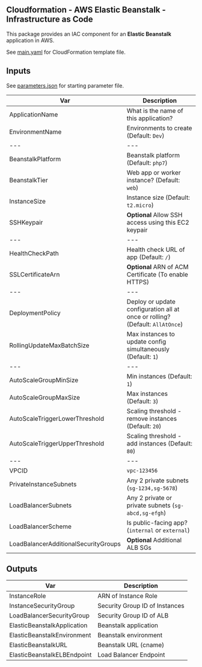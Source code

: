## Cloudformation - AWS Elastic Beanstalk - Infrastructure as Code

This package provides an IAC component for an **Elastic Beanstalk** application in AWS.

See [main.yaml](main.yaml) for CloudFormation template file.

## Inputs

See [parameters.json](parameters.json) for starting parameter file.

| Var                                  | Description
| ------------------------------------ | -----------
| ApplicationName                      | What is the name of this application?
| EnvironmentName                      | Environments to create (Default: `Dev`)
| ---                                  | ---
| BeanstalkPlatform                    | Beanstalk platform (Default: `php7`)
| BeanstalkTier                        | Web app or worker instance? (Default: `web`)
| InstanceSize                         | Instance size (Default: `t2.micro`)
| SSHKeypair                           | **Optional** Allow SSH access using this EC2 keypair
| ---                                  | ---
| HealthCheckPath                      | Health check URL of app (Default: `/`)
| SSLCertificateArn                    | **Optional** ARN of ACM Certificate (To enable HTTPS)
| ---                                  | ---
| DeploymentPolicy                     | Deploy or update configuration all at once or rolling? (Default: `AllAtOnce`)
| RollingUpdateMaxBatchSize            | Max instances to update config simultaneously (Default: `1`)
| ---                                  | ---
| AutoScaleGroupMinSize                | Min instances (Default: `1`)
| AutoScaleGroupMaxSize                | Max instances (Default: `3`)
| AutoScaleTriggerLowerThreshold       | Scaling threshold - remove instances (Default: `20`)
| AutoScaleTriggerUpperThreshold       | Scaling threshold - add instances (Default: `80`)
| ---                                  | ---
| VPCID                                | `vpc-123456`
| PrivateInstanceSubnets               | Any 2 private subnets (`sg-1234,sg-5678`)
| LoadBalancerSubnets                  | Any 2 private or private subnets (`sg-abcd,sg-efgh`)
| LoadBalancerScheme                   | Is public-facing app? (`internal` or `external`)
| LoadBalancerAdditionalSecurityGroups | **Optional** Additional ALB SGs

## Outputs

| Var                                | Description
| ---------------------------------- | -----------
| InstanceRole                       | ARN of Instance Role
| InstanceSecurityGroup              | Security Group ID of Instances
| LoadBalancerSecurityGroup          | Security Group ID of ALB
| ElasticBeanstalkApplication        | Beanstalk application
| ElasticBeanstalkEnvironment        | Beanstalk environment
| ElasticBeanstalkURL                | Beanstalk URL (cname)
| ElasticBeanstalkELBEndpoint        | Load Balancer Endpoint
